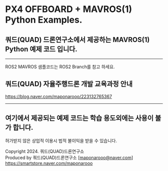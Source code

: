 # PX4 OFFBOARD + MAVROS(1) Python Examples.

## 쿼드(QUAD) 드론연구소에서 제공하는 MAVROS(1) Python 예제 코드 입니다.     
---

ROS2 MAVROS 샘플코드는 ROS2 Branch를 참고 하세요.    

## 쿼드(QUAD) 자율주행드론 개발 교육과정 안내    
https://blog.naver.com/maponarooo/223132765367    

---   
## 여기에서 제공되는 예제 코드는 학습 용도외에는 사용이 불가 합니다.
허가받지 않은 상업적 이용시 법적 불이익을 받을 수 있습니다.

Copyright 2024. 쿼드(QUAD)드론연구소    
Produced by 쿼드(QUAD)드론연구소 [maponarooo@naver.com] https://smartstore.naver.com/maponarooo
